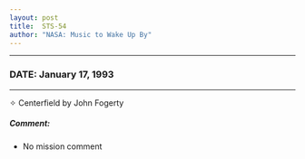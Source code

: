 ```yaml
---
layout: post
title:  STS-54
author: "NASA: Music to Wake Up By"
---
```


----
### DATE: January 17, 1993
----
✧ Centerfield by John Fogerty

##### Comment:
* No mission comment
